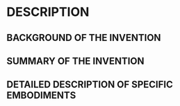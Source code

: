 # DESCRIPTION

## BACKGROUND OF THE INVENTION

## SUMMARY OF THE INVENTION

## DETAILED DESCRIPTION OF SPECIFIC EMBODIMENTS

